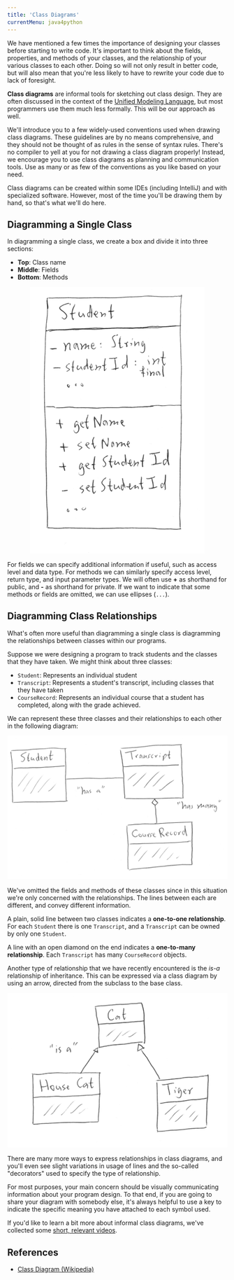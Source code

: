 ```yaml
---
title: 'Class Diagrams'
currentMenu: java4python
---
```


We have mentioned a few times the importance of designing your classes before starting to write code. It's important to think about the fields, properties, and methods of your classes, and the relationship of your various classes to each other. Doing so will not only result in better code, but will also mean that you're less likely to have to rewrite your code due to lack of foresight.

**Class diagrams** are informal tools for sketching out class design. They are often discussed in the context of the [Unified Modeling Language](https://en.wikipedia.org/wiki/Unified_Modeling_Language), but most programmers use them much less formally. This will be our approach as well.

We'll introduce you to a few widely-used conventions used when drawing class diagrams. These guidelines are by no means comprehensive, and they should not be thought of as rules in the sense of syntax rules. There's no compiler to yell at you for not drawing a class diagram properly! Instead, we encourage you to use class diagrams as planning and communication tools. Use as many or as few of the conventions as you like based on your need.

Class diagrams can be created within some IDEs (including IntelliJ) and with specialized software. However, most of the time you'll be drawing them by hand, so that's what we'll do here.

## Diagramming a Single Class

In diagramming a single class, we create a box and divide it into three sections:
- **Top**: Class name
- **Middle**: Fields
- **Bottom**: Methods

<div style="text-align:center;"><img src="class-diagram-java.png" style="width:400px;" /></div>

For fields we can specify additional information if useful, such as access level and data type. For methods we can similarly specify access level, return type, and input parameter types. We will often use **+** as shorthand for public, and **-** as shorthand for private. If we want to indicate that some methods or fields are omitted, we can use ellipses (`...`).

## Diagramming Class Relationships

What's often more useful than diagramming a single class is diagramming the relationships between classes within our programs.

Suppose we were designing a program to track students and the classes that they have taken. We might think about three classes:
- `Student`: Represents an individual student
- `Transcript`: Represents a student's transcript, including classes that they have taken
- `CourseRecord`: Represents an individual course that a student has completed, along with the grade achieved.

We can represent these three classes and their relationships to each other in the following diagram:

![Relationships](relationships.png)

We've omitted the fields and methods of these classes since in this situation we're only concerned with the relationships. The lines between each are different, and convey different information.

A plain, solid line between two classes indicates a **one-to-one relationship**. For each `Student` there is one `Transcript`, and a `Transcript` can be owned by only one `Student`.

A line with an open diamond on the end indicates a **one-to-many relationship**. Each `Transcript` has many `CourseRecord` objects.

Another type of relationship that we have recently encountered is the *is-a* relationship of inheritance. This can be expressed via a class diagram by using an arrow, directed from the subclass to the base class.

![Inheritance](inheritance-cat.png)

There are many more ways to express relationships in class diagrams, and you'll even see slight variations in usage of lines and the so-called "decorators" used to specify the type of relationship.

For most purposes, your main concern should be visually communicating information about your program design. To that end, if you are going to share your diagram with somebody else, it's always helpful to use a key to indicate the specific meaning you have attached to each symbol used.

If you'd like to learn a bit more about informal class diagrams, we've collected some [short, relevant videos](https://www.youtube.com/playlist?list=PLs5n5nYB22fK7H_y0u65lsssbbD8zGAE8).

## References

- [Class Diagram (Wikipedia)](https://en.wikipedia.org/wiki/Class_diagram)
